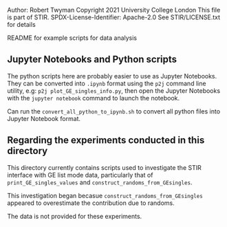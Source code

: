 
Author: Robert Twyman
Copyright 2021 University College London
This file is part of STIR.
SPDX-License-Identifier: Apache-2.0
See STIR/LICENSE.txt for details

README for example scripts for data analysis

Jupyter Notebooks and Python scripts
---

The python scripts here are probably easier to use as Jupyter Notebooks. They can be converted into `.ipynb` format using the `p2j` command line utility, e.g:
	`p2j plot_GE_singles_info.py`,
then open the Jupyter Notebooks with the `jupyter notebook` command to launch the notebook.

Can run the `convert_all_python_to_ipynb.sh` to convert all python files into Jupyter Notebook format.


Regarding the experiments conducted in this directory
---

This directory currently contains scripts used to investigate the STIR interface with GE list mode data, 
particularly that of `print_GE_singles_values` and `construct_randoms_from_GEsingles`. 

This investigation began becasue `construct_randoms_from_GEsingles` appeared to overestimate the contribution due to randoms. 


The data is not provided for these experiments.

